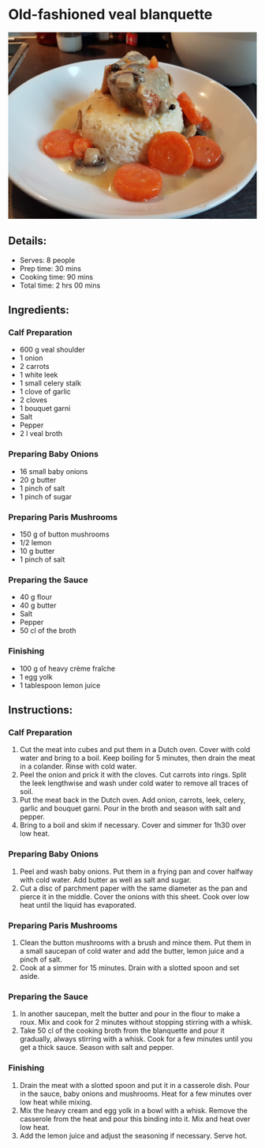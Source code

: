 # Old-fashioned veal blanquette

![Old-fashioned veal blanquette](https://github.com/anamorph/recettes/blob/master/photos/fr-plat-blanquette_de_veau_a_l_ancienne-01.jpg?raw=true)

## Details:
* Serves: 8 people
* Prep time: 30 mins
* Cooking time: 90 mins
* Total time: 2 hrs 00 mins

## Ingredients:
### Calf Preparation
* 600 g veal shoulder
* 1 onion
* 2 carrots
* 1 white leek
* 1 small celery stalk
* 1 clove of garlic
* 2 cloves
* 1 bouquet garni
* Salt
* Pepper
* 2 l veal broth

### Preparing Baby Onions
* 16 small baby onions
* 20 g butter
* 1 pinch of salt
* 1 pinch of sugar

### Preparing Paris Mushrooms
* 150 g of button mushrooms
* 1/2 lemon
* 10 g butter
* 1 pinch of salt

### Preparing the Sauce
* 40 g flour
* 40 g butter
* Salt
* Pepper
* 50 cl of the broth

### Finishing
* 100 g of heavy crème fraîche
* 1 egg yolk
* 1 tablespoon lemon juice

## Instructions:
### Calf Preparation
 1. Cut the meat into cubes and put them in a Dutch oven. Cover with cold water and bring to a boil. Keep boiling for 5 minutes, then drain the meat in a colander. Rinse with cold water.
 1. Peel the onion and prick it with the cloves. Cut carrots into rings. Split the leek lengthwise and wash under cold water to remove all traces of soil.
 1. Put the meat back in the Dutch oven. Add onion, carrots, leek, celery, garlic and bouquet garni. Pour in the broth and season with salt and pepper.
 1. Bring to a boil and skim if necessary. Cover and simmer for 1h30 over low heat.

### Preparing Baby Onions
 1. Peel and wash baby onions. Put them in a frying pan and cover halfway with cold water. Add butter as well as salt and sugar.
 1. Cut a disc of parchment paper with the same diameter as the pan and pierce it in the middle. Cover the onions with this sheet. Cook over low heat until the liquid has evaporated.

### Preparing Paris Mushrooms
 1. Clean the button mushrooms with a brush and mince them. Put them in a small saucepan of cold water and add the butter, lemon juice and a pinch of salt.
 1. Cook at a simmer for 15 minutes. Drain with a slotted spoon and set aside.

### Preparing the Sauce
 1. In another saucepan, melt the butter and pour in the flour to make a roux. Mix and cook for 2 minutes without stopping stirring with a whisk.
 1. Take 50 cl of the cooking broth from the blanquette and pour it gradually, always stirring with a whisk. Cook for a few minutes until you get a thick sauce. Season with salt and pepper.

### Finishing

 1. Drain the meat with a slotted spoon and put it in a casserole dish. Pour in the sauce, baby onions and mushrooms. Heat for a few minutes over low heat while mixing.
 1. Mix the heavy cream and egg yolk in a bowl with a whisk. Remove the casserole from the heat and pour this binding into it. Mix and heat over low heat.
 1. Add the lemon juice and adjust the seasoning if necessary. Serve hot.
